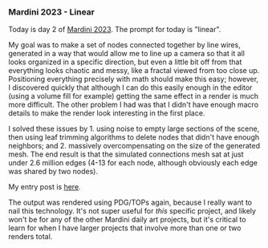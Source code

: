 ### Mardini 2023 - Linear

Today is day 2 of [Mardini 2023][mardini-2023]. The prompt for today is "linear".

My goal was to make a set of nodes connected together by line wires, generated in a way that would
allow me to line up a camera so that it all looks organized in a specific direction, but even a
little bit off from that everything looks chaotic and messy, like a fractal viewed from too close
up. Positioning everything precisely with math should make this easy; however, I discovered quickly
that although I can do this easily enough in the editor (using a volume fill for example) getting
the same effect in a render is much more difficult. The other problem I had was that I didn't have
enough macro details to make the render look interesting in the first place.

I solved these issues by 1. using noise to empty large sections of the scene, then using leaf trimming
algorithms to delete nodes that didn't have enough neighbors; and 2. massively overcompensating on
the size of the generated mesh. The end result is that the simulated connections mesh sat at just
under 2.6 million edges (4-13 for each node, although obviously each edge was shared by two nodes).

My entry post is [here][entry-post].

The output was rendered using PDG/TOPs again, because I really want to nail this technology. It's not
super useful for _this_ specific project, and likely won't be for any of the other Mardini daily art
projects, but it's critical to learn for when I have larger projects that involve more than one or
two renders total.

[mardini-2023]: https://www.sidefx.com/community-main-menu/contests-jams/mardini-2023/
[entry-post]: https://www.sidefx.com/forum/topic/89107/?page=2#post-385088
